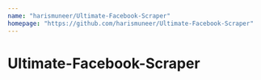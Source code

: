 ```yaml
---
name: "harismuneer/Ultimate-Facebook-Scraper"
homepage: "https://github.com/harismuneer/Ultimate-Facebook-Scraper"
---
```

# Ultimate-Facebook-Scraper
